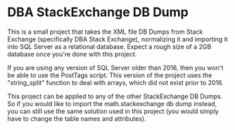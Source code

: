 # DBA StackExchange DB Dump

This is a small project that takes the XML file DB Dumps from Stack Exchange (specifically DBA Stack Exchange), normalizing it and importing it into SQL Server as a relational database. Expect a rough size of a 2GB database once you're done with this project.

If you are using any version of SQL Server older than 2016, then you won't be able to use the PostTags script. This version of the project uses the "string_split" function to deal with arrays, which did not exist prior to 2016.

This project can be applied to any of the other StackExchange DB Dumps. So if you would like to import the math.stackexchange db dump instead, you can still use the same solution used in this project (you would simply have to change the table names and attributes).
